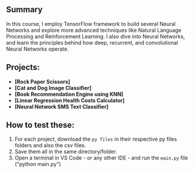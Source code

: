 ## Summary

In this course, I employ TensorFlow framework to build several Neural Networks and explore more advanced techniques like Natural Language Processing and Reinforcement Learning. I also dive into Neural Networks, and learn the principles behind how deep, recurrent, and convolutional Neural Networks operate.

## Projects:

  - **[Rock Paper Scissors]**
  - **[Cat and Dog Image Classifier]**
  - **[Book Recommendation Engine using KNN]**
  - **[Linear Regression Health Costs Calculator]**
  - **[Neural Network SMS Text Classifier]**


## How to test these:

  1. For each project, download the `py files`  in their respective py files folders and also the csv files.
  2. Save them all in the same directory/folder.
  3. Open a terminal in VS Code - or any other IDE - and run the `main.py` file ("python main.py")
  
